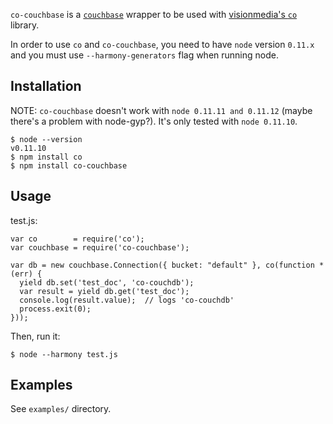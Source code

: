 `co-couchbase` is a [`couchbase`](https://github.com/couchbase/couchnode) wrapper to be used with [visionmedia's `co`](https://github.com/visionmedia/co) library.

In order to use `co` and `co-couchbase`, you need to have `node` version `0.11.x` and you must use `--harmony-generators` flag when running node.

## Installation
NOTE: `co-couchbase` doesn't work with `node 0.11.11 and 0.11.12` (maybe there's a problem with node-gyp?). It's only tested with `node 0.11.10`.
```
$ node --version
v0.11.10
$ npm install co
$ npm install co-couchbase
```

## Usage
test.js:
```
var co        = require('co');
var couchbase = require('co-couchbase');

var db = new couchbase.Connection({ bucket: "default" }, co(function *(err) {
  yield db.set('test_doc', 'co-couchdb');
  var result = yield db.get('test_doc');
  console.log(result.value);  // logs 'co-couchdb'
  process.exit(0);
}));
```
Then, run it:
```
$ node --harmony test.js
```

## Examples
See `examples/` directory.
